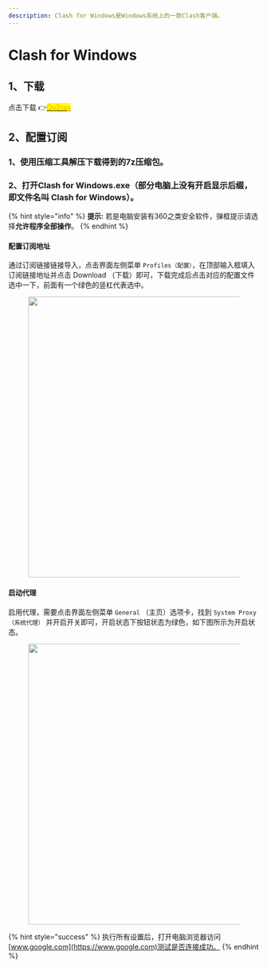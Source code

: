 ```yaml
---
description: Clash for Windows是Windows系统上的一款Clash客户端。
---
```


# Clash for Windows

## 1、下载

点击下载 👉[<mark style="color:orange;">Qv2ray</mark>](https://wwrf.lanzout.com/ioMEZ0y01vre)

## 2、配置订阅

### 1、使用压缩工具解压下载得到的7z压缩包。

### 2、打开Clash for Windows.exe（部分电脑上没有开启显示后缀，即文件名叫 Clash for Windows）。

{% hint style="info" %}
**提示:** 若是电脑安装有360之类安全软件，弹框提示请选择**允许程序全部操作**。
{% endhint %}

#### 配置订阅地址

通过订阅链接链接导入，点击界面左侧菜单 `Profiles（配置）`，在顶部输入框填入订阅链接地址并点击 Download （下载）即可，下载完成后点击对应的配置文件选中一下，前面有一个绿色的竖杠代表选中。

<figure><img src="https://clashforwindows.org/wp-content/uploads/2022/10/1667140189-ClassforWindows-Profiles-Download.jpg" alt="" width="563"><figcaption></figcaption></figure>

#### 启动代理

启用代理，需要点击界面左侧菜单 `General` （主页）选项卡，找到 `System Proxy（系统代理）` 并开启开关即可，开启状态下按钮状态为绿色，如下图所示为开启状态。

<figure><img src="https://clashforwindows.org/wp-content/uploads/2022/10/1667139839-ClassforWindows-General-System-Proxy.jpg" alt="" width="563"><figcaption></figcaption></figure>

{% hint style="success" %}
执行所有设置后，打开电脑浏览器访问[www.google.com](https://www.google.com)测试是否连接成功。
{% endhint %}
